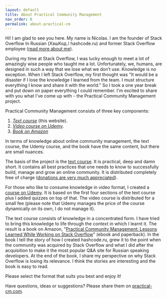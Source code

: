 ```yaml
---
layout: default
title: About Practical Community Management
nav_order: 8
permalink: about-practical-cm
---
```


Hi! I am glad to see you here. My name is Nicolas. I am the founder of Stack Overflow In Russian (ХэшКод / hashcode.ru) and former Stack Overflow employee ([read more about me](/about-author)).

During my time at Stack Overflow, I was lucky enough to meet a lot of amazingly wise people who taught me a lot. Unfortunately, we, humans, are designed in such a way that we lose what we don’t use. Knowledge is no exception. When I left Stack Overflow, my first thought was "It would be a disaster if I lose the knowledge I learned from the team. I must structure everything I know and share it with the world." So I took a one year break and put down on paper everything I could remember. I'm excited to share with you what I've come up with - the Practical Community Management project.

Practical Community Management consists of three key components:

1. *[Text course](/)* (this website).
2. *[Video course on Udemy](https://www.udemy.com/user/nicolas-chabanovsky/)*.
3. *[Book on Amazon](/)*

In terms of knowledge about online community management, the text course, the Udemy course, and the book have the same content, but there are small nuances.

The basis of the project is the [text course](/). It is practical, deep and damn short. It contains all best practices that one needs to know to successfully build, manage and grow an online community. It is distributed completely free of charge ([donations are very much appreciated](https://paypal.me/chabanovsky)). 

For those who like to consume knowledge in video format, I created a [course on Udemy](https://www.udemy.com/user/nicolas-chabanovsky/). It is based on the first four sections of the text course plus I added quizzes on top of that. The video course is distributed for a small fee (please note that Udemy manages the price of the course dynamically on its own, I do not manage it). 

The text course consists of knowledge in a concentrated form. I have tried to bring this knowledge to life through the context in which I learnt it. The result is a book on Amazon, "[Practical Community Management: Lessons Learned While Working on Stack Overflow](/)" (ebook and paperback). In the book I tell the story of how I created hashcode.ru, grew it to the point when the community was acquired by Stack Overflow and what I did after the acquisition to make it the most popular Q&A site for Russian speaking developers. At the end of the book, I share my perspective on why Stack Overflow is losing its relevance. I think the stories are interesting and the book is easy to read.

Please select the format that suits you best and enjoy it!

Have questions, ideas or suggestions? Please share them on [practical-cm.com](https://practical-cm.com/).
